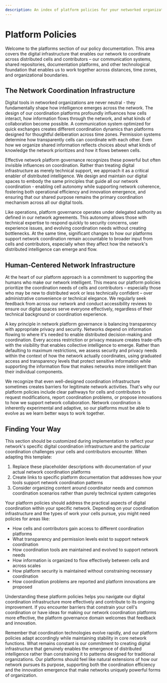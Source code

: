 ```yaml
---
description: An index of platform policies for your networked organization
---
```


# Platform Policies

Welcome to the platforms section of our policy documentation. This area covers the digital infrastructure that enables our network to coordinate across distributed cells and contributors – our communication systems, shared repositories, documentation platforms, and other technological foundation that enables us to work together across distances, time zones, and organizational boundaries.

## The Network Coordination Infrastructure

Digital tools in networked organizations are never neutral - they fundamentally shape how intelligence emerges across the network. The design of our coordination platforms profoundly influences how cells interact, how information flows through the network, and what kinds of collaboration become possible. A communication system optimized for quick exchanges creates different coordination dynamics than platforms designed for thoughtful deliberation across time zones. Permission systems determine how transparently cells can coordinate with each other. Even how we organize shared information reflects choices about what kinds of knowledge the network prioritizes and how it flows between cells.

Effective network platform governance recognizes these powerful but often invisible influences on coordination. Rather than treating digital infrastructure as merely technical support, we approach it as a critical enabler of distributed intelligence. We design and maintain our digital spaces to embody the same principles that guide all our network coordination - enabling cell autonomy while supporting network coherence, fostering both operational efficiency and innovation emergence, and ensuring that our shared purpose remains the primary coordination mechanism across all our digital tools.

Like operations, platform governance operates under delegated authority as defined in our network agreements. This autonomy allows those with technical expertise to respond quickly to security concerns, user experience issues, and evolving coordination needs without creating bottlenecks. At the same time, significant changes to how our platforms support network coordination remain accountable to broader input from cells and contributors, especially when they affect how the network's distributed intelligence can emerge and flow.

## Human-Centered Network Infrastructure

At the heart of our platform approach is a commitment to supporting the humans who make our network intelligent. This means our platform policies prioritize the coordination needs of cells and contributors – especially those who may be new to distributed work or less technically confident – over administrative convenience or technical elegance. We regularly seek feedback from across our network and conduct accessibility reviews to ensure our digital spaces serve everyone effectively, regardless of their technical background or coordination experience.

A key principle in network platform governance is balancing transparency with appropriate privacy and security. Networks depend on information flowing to where it's needed to enable distributed decision-making and coordination. Every access restriction or privacy measure creates trade-offs with the visibility that enables collective intelligence to emerge. Rather than defaulting to maximum restrictions, we assess security and privacy needs within the context of how the network actually coordinates, using graduated access and transparency levels that protect sensitive information while supporting the information flow that makes networks more intelligent than their individual components.

We recognize that even well-designed coordination infrastructure sometimes creates barriers for legitimate network activities. That's why our platform policies include clear pathways for cells and contributors to request modifications, report coordination problems, or propose innovations to how we support network collaboration. Network coordination is inherently experimental and adaptive, so our platforms must be able to evolve as we learn better ways to work together.

## Finding Your Way

This section should be customized during implementation to reflect your network's specific digital coordination infrastructure and the particular coordination challenges your cells and contributors encounter. When adapting this template:

1. Replace these placeholder descriptions with documentation of your actual network coordination platforms
2. Create links to specific platform documentation that addresses how your tools support network coordination patterns
3. Consider organizing content around coordinator needs and common coordination scenarios rather than purely technical system categories

Your platform policies should address the practical aspects of digital coordination within your specific network. Depending on your coordination infrastructure and the types of work your cells pursue, you might need policies for areas like:

- How cells and contributors gain access to different coordination platforms  
- What transparency and permission levels exist to support network coordination
- How coordination tools are maintained and evolved to support network needs
- How information is organized to flow effectively between cells and across scales
- How platform security is maintained without constraining necessary coordination
- How coordination problems are reported and platform innovations are proposed

Understanding these platform policies helps you navigate our digital coordination infrastructure more effectively and contribute to its ongoing improvement. If you encounter barriers that constrain your cell's coordination or have ideas for making our network coordination platforms more effective, the platform governance domain welcomes that feedback and innovation.

Remember that coordination technologies evolve rapidly, and our platform policies adapt accordingly while maintaining stability in core network functions. What remains constant is our commitment to creating digital infrastructure that genuinely enables the emergence of distributed intelligence rather than constraining it to patterns designed for traditional organizations. Our platforms should feel like natural extensions of how our network pursues its purpose, supporting both the coordination efficiency and the innovation emergence that make networks uniquely powerful forms of organization.